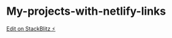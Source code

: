 # My-projects-with-netlify-links

[Edit on StackBlitz ⚡️](https://stackblitz.com/edit/web-platform-cz2h3c)